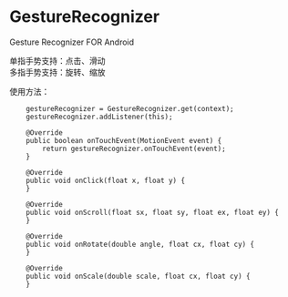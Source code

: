 # GestureRecognizer
Gesture Recognizer FOR Android

单指手势支持：点击、滑动
<br>
多指手势支持：旋转、缩放

使用方法：

        gestureRecognizer = GestureRecognizer.get(context);
        gestureRecognizer.addListener(this);
  
        @Override
        public boolean onTouchEvent(MotionEvent event) {
            return gestureRecognizer.onTouchEvent(event);
        }
        
        @Override
        public void onClick(float x, float y) {
        }

        @Override
        public void onScroll(float sx, float sy, float ex, float ey) {
        }

        @Override
        public void onRotate(double angle, float cx, float cy) {
        }

        @Override
        public void onScale(double scale, float cx, float cy) {
        }
